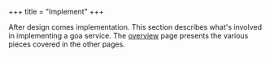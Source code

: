 +++
title = "Implement"
+++

After design comes implementation. This section describes
what's involved in implementing a goa service. The
<a href="overview">overview</a> page
presents the various pieces covered in the other pages.
